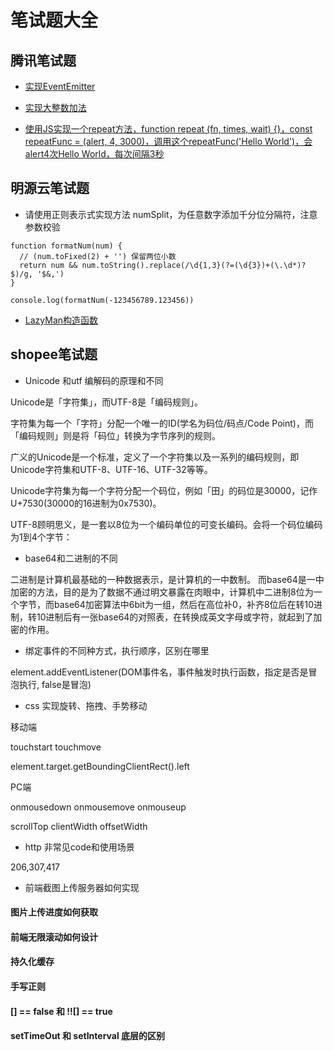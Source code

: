 # 笔试题大全

## 腾讯笔试题

* [实现EventEmitter](https://github.com/miracle90/Interview-Question/blob/master/docs/eventEmitter.md)

* [实现大整数加法](https://github.com/miracle90/Interview-Question/blob/master/docs/maxInt.md)

* [使用JS实现一个repeat方法，function repeat (fn, times, wait) {}，const repeatFunc = (alert, 4, 3000)，调用这个repeatFunc('Hello World')，会alert4次Hello World，每次间隔3秒](https://github.com/miracle90/Interview-Question/blob/master/docs/repeat.js)

## 明源云笔试题

* 请使用正则表示式实现方法 numSplit，为任意数字添加千分位分隔符，注意参数校验

```
function formatNum(num) {
  // (num.toFixed(2) + '') 保留两位小数
  return num && num.toString().replace(/\d{1,3}(?=(\d{3})+(\.\d*)?$)/g, '$&,')
}

console.log(formatNum(-123456789.123456))
```

* [LazyMan构造函数](https://github.com/miracle90/Interview-Question/blob/master/docs/lazyman.md)

## shopee笔试题

* Unicode 和utf 编解码的原理和不同

Unicode是「字符集」，而UTF-8是「编码规则」。

字符集为每一个「字符」分配一个唯一的ID(学名为码位/码点/Code Point)，而「编码规则」则是将「码位」转换为字节序列的规则。

广义的Unicode是一个标准，定义了一个字符集以及一系列的编码规则，即Unicode字符集和UTF-8、UTF-16、UTF-32等等。

Unicode字符集为每一个字符分配一个码位，例如「田」的码位是30000，记作U+7530(30000的16进制为0x7530)。

UTF-8顾明思义，是一套以8位为一个编码单位的可变长编码。会将一个码位编码为1到4个字节：


* base64和二进制的不同

二进制是计算机最基础的一种数据表示，是计算机的一中数制。
而base64是一中加密的方法，目的是为了数据不通过明文暴露在肉眼中，计算机中二进制8位为一个字节，而base64加密算法中6bit为一组，然后在高位补0，补齐8位后在转10进制，转10进制后有一张base64的对照表，在转换成英文字母或字符，就起到了加密的作用。

* 绑定事件的不同种方式，执行顺序，区别在哪里

element.addEventListener(DOM事件名，事件触发时执行函数，指定是否是冒泡执行, false是冒泡)

* css 实现旋转、拖拽、手势移动

移动端

touchstart touchmove

element.target.getBoundingClientRect().left

PC端

onmousedown onmousemove onmouseup

scrollTop clientWidth offsetWidth


* http 非常见code和使用场景

206,307,417

* 前端截图上传服务器如何实现

#### 图片上传进度如何获取

#### 前端无限滚动如何设计

#### 持久化缓存

#### 手写正则

#### [] == false 和 !![] == true

#### setTimeOut 和 setInterval 底层的区别
